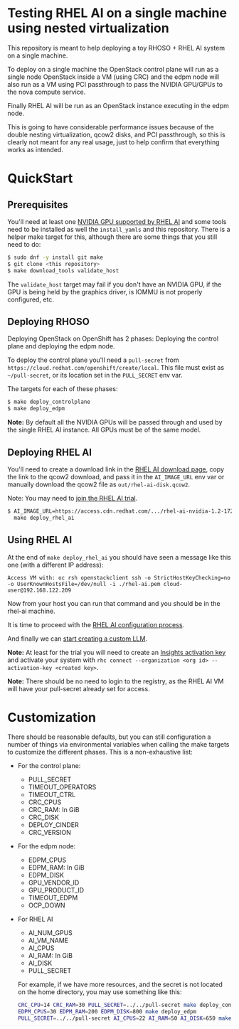 # Testing RHEL AI on a single machine using nested virtualization

This repository is meant to help deploying a toy RHOSO + RHEL AI system on a
single machine.

To deploy on a single machine the OpenStack control plane will run as a single
node OpenStack inside a VM (using CRC) and the edpm node will also run as a VM
using PCI passthrough to pass the NVIDIA GPU/GPUs to the nova compute service.

Finally RHEL AI will be run as an OpenStack instance executing in the edpm
node.

This is going to have considerable performance issues because of the double
nesting virtualization, qcow2 disks, and PCI passthrough, so this is clearly
not meant for any real usage, just to help confirm that everything works as
intended.

# QuickStart

## Prerequisites

You'll need at least one [NVIDIA GPU supported by RHEL AI]() and some tools
need to be installed as well the `install_yamls` and this repository. There is
a helper make target for this, although there are some things that you still
need to do:

```bash
$ sudo dnf -y install git make
$ git clone <this repository>
$ make download_tools validate_host
```

The `validate_host` target may fail if you don't have an NVIDIA GPU, if the GPU
is being held by the graphics driver, is IOMMU is not properly configured, etc.

## Deploying RHOSO

Deploying OpenStack on OpenShift has 2 phases: Deploying the control plane and
deploying the edpm node.

To deploy the control plane you'll need a `pull-secret` from
`https://cloud.redhat.com/openshift/create/local`. This file must exist as
`~/pull-secret`, or its location set in the `PULL_SECRET` env var.

The targets for each of these phases:

```bash
$ make deploy_controlplane
$ make deploy_edpm
```

**Note:** By default all the NVIDIA GPUs will be passed through and used by the
single RHEL AI instance.  All GPUs must be of the same model.

## Deploying RHEL AI

You'll need to create a download link in the [RHEL AI download
page](https://access.redhat.com/downloads/content/932), copy the link to the
qcow2 download, and pass it in the `AI_IMAGE_URL` env var or manually download
the qcow2 file as `out/rhel-ai-disk.qcow2`.

Note: You may need to [join the RHEL AI trial](https://www.redhat.com/en/technologies/linux-platforms/enterprise-linux/ai/trial).

```bash
$ AI_IMAGE_URL=https://access.cdn.redhat.com/.../rhel-ai-nvidia-1.2-1728670729-x86_64-kvm.qcow2 \
  make deploy_rhel_ai
```

## Using RHEL AI

At the end of `make deploy_rhel_ai` you should have seen a message like this
one (with a different IP address):

```
Access VM with: oc rsh openstackclient ssh -o StrictHostKeyChecking=no -o UserKnownHostsFile=/dev/null -i ./rhel-ai.pem cloud-user@192.168.122.209
```

Now from your host you can run that command and you should be in the rhel-ai
machine.

It is time to proceed with the [RHEL AI configuration process](
https://docs.redhat.com/en/documentation/red_hat_enterprise_linux_ai/1.2/html/building_your_rhel_ai_environment).

And finally we can [start creating a custom LLM](
https://docs.redhat.com/en/documentation/red_hat_enterprise_linux_ai/1.2/html/creating_a_custom_llm_using_rhel_ai).

**Note:** At least for the trial you will need to create an [Insights
activation key](https://console.redhat.com/insights/connector/activation-keys)
and activate your system with `rhc connect --organization <org id>
--activation-key <created key>`.

**Note:** There should be no need to login to the registry, as the RHEL AI VM
will have your pull-secret already set for access.

# Customization

There should be reasonable defaults, but you can still configuration a number
of things via environmental variables when calling the make targets to customize
the different phases.  This is a non-exhaustive list:

- For the control plane:
  - PULL_SECRET
  - TIMEOUT_OPERATORS
  - TIMEOUT_CTRL
  - CRC_CPUS
  - CRC_RAM: In GiB
  - CRC_DISK
  - DEPLOY_CINDER
  - CRC_VERSION

- For the edpm node:
  - EDPM_CPUS
  - EDPM_RAM: In GiB
  - EDPM_DISK
  - GPU_VENDOR_ID
  - GPU_PRODUCT_ID
  - TIMEOUT_EDPM
  - OCP_DOWN

- For RHEL AI
  - AI_NUM_GPUS
  - AI_VM_NAME
  - AI_CPUS
  - AI_RAM: In GiB
  - AI_DISK
  - PULL_SECRET

  For example, if we have more resources, and the secret is not located on the
  home directory, you may use something like this:

  ```bash
  CRC_CPU=14 CRC_RAM=30 PULL_SECRET=../../pull-secret make deploy_controlplane
  EDPM_CPUS=30 EDPM_RAM=200 EDPM_DISK=800 make deploy_edpm
  PULL_SECRET=../../pull-secret AI_CPUS=22 AI_RAM=50 AI_DISK=650 make deploy_rhel_ai
  ```
